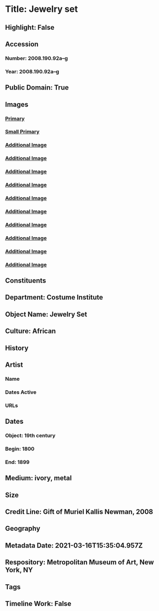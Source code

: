 # Title: Jewelry set
## Highlight: False
## Accession
### Number: 2008.190.92a–g
### Year: 2008.190.92a–g
## Public Domain: True
## Images
### [Primary](https://images.metmuseum.org/CRDImages/ci/original/2008.190.92a–g_F.jpg)
### [Small Primary](https://images.metmuseum.org/CRDImages/ci/web-large/2008.190.92a–g_F.jpg)
### [Additional Image](https://images.metmuseum.org/CRDImages/ci/original/2008.190.92a_F.jpg)
### [Additional Image](https://images.metmuseum.org/CRDImages/ci/original/2008.190.92b_F.jpg)
### [Additional Image](https://images.metmuseum.org/CRDImages/ci/original/2008.190.92c_F.jpg)
### [Additional Image](https://images.metmuseum.org/CRDImages/ci/original/2008.190.92c_S.jpg)
### [Additional Image](https://images.metmuseum.org/CRDImages/ci/original/2008.190.92d_F.jpg)
### [Additional Image](https://images.metmuseum.org/CRDImages/ci/original/2008.190.92d_S.jpg)
### [Additional Image](https://images.metmuseum.org/CRDImages/ci/original/2008.190.92e_F.jpg)
### [Additional Image](https://images.metmuseum.org/CRDImages/ci/original/2008.190.92e_S.jpg)
### [Additional Image](https://images.metmuseum.org/CRDImages/ci/original/2008.190.92f_F.jpg)
### [Additional Image](https://images.metmuseum.org/CRDImages/ci/original/2008.190.92g_F.jpg)
## Constituents
## Department: Costume Institute
## Object Name: Jewelry Set
## Culture: African
## History
## Artist
### Name
### Dates Active
### URLs
## Dates
### Object: 19th century
### Begin: 1800
### End: 1899
## Medium: ivory, metal
## Size
## Credit Line: Gift of Muriel Kallis Newman, 2008
## Geography
## Metadata Date: 2021-03-16T15:35:04.957Z
## Respository: Metropolitan Museum of Art, New York, NY
## Tags
## Timeline Work: False